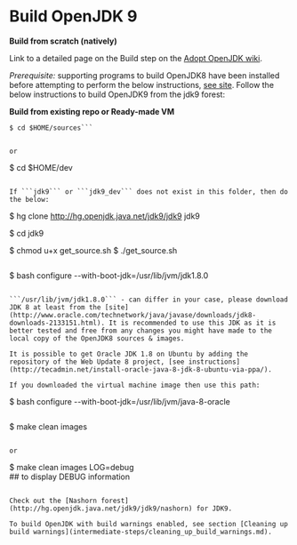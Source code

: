 # Build OpenJDK 9

**Build from scratch (natively)**

Link to a detailed page on the Build step on the [Adopt OpenJDK wiki](https://java.net/projects/adoptopenjdk/pages/Build).

*Prerequisite:* supporting programs to build OpenJDK8 have been installed before attempting to perform the below instructions, [see site](https://java.net/projects/adoptopenjdk/pages/AdoptOpenJDKBuild). Follow the below instructions to build OpenJDK9 from the jdk9 forest:

**Build from existing repo or Ready-made VM**

```
$ cd $HOME/sources```


or 

```
$ cd $HOME/dev
```

If ```jdk9``` or ```jdk9_dev``` does not exist in this folder, then do the below:

```
$ hg clone http://hg.openjdk.java.net/jdk9/jdk9 jdk9

$ cd jdk9

$ chmod u+x get_source.sh 
$ ./get_source.sh 
```

```
$ bash configure --with-boot-jdk=/usr/lib/jvm/jdk1.8.0
```

```/usr/lib/jvm/jdk1.8.0``` - can differ in your case, please download JDK 8 at least from the [site](http://www.oracle.com/technetwork/java/javase/downloads/jdk8-downloads-2133151.html). It is recommended to use this JDK as it is better tested and free from any changes you might have made to the local copy of the OpenJDK8 sources & images.

It is possible to get Oracle JDK 1.8 on Ubuntu by adding the repository of the Web Update 8 project, [see instructions](http://tecadmin.net/install-oracle-java-8-jdk-8-ubuntu-via-ppa/).

If you downloaded the virtual machine image then use this path:

```
$ bash configure --with-boot-jdk=/usr/lib/jvm/java-8-oracle
```

```
$ make clean images 
```

or 

```
$ make clean images LOG=debug     
                 ## to display DEBUG information 
```

Check out the [Nashorn forest](http://hg.openjdk.java.net/jdk9/jdk9/nashorn) for JDK9.

To build OpenJDK with build warnings enabled, see section [Cleaning up build warnings](intermediate-steps/cleaning_up_build_warnings.md).
